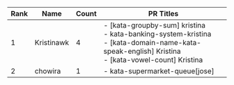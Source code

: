 | Rank | Name       | Count | PR Titles                                             |
|------|------------|-------|-------------------------------------------------------|
| 1    | Kristinawk | 4     | - [kata-groupby-sum] kristina<br>- kata-banking-system-kristina<br>- [kata-domain-name-kata-speak-english] Kristina<br>- [kata-vowel-count] Kristina |
| 2    | chowira | 1     | - kata-supermarket-queue[jose] |
